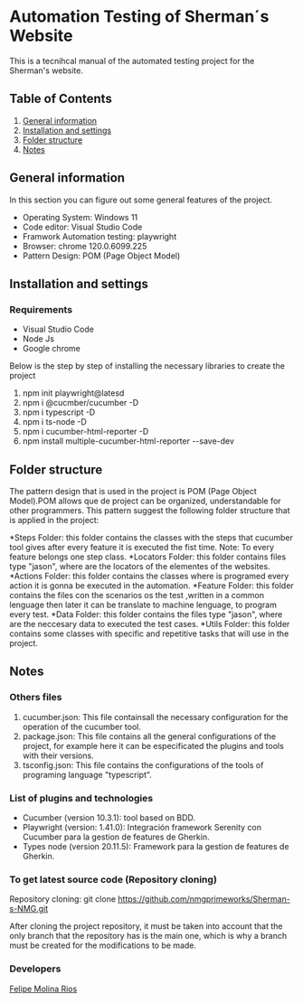 # Automation Testing of Sherman´s Website
This is a tecnihcal manual of the automated testing project for the Sherman's website.
## Table of Contents
1. [General information]()
2. [Installation and settings]()
3. [Folder structure]()
4. [Notes]()


## General information
In this section you can figure out some general features of the project.
* Operating System: Windows 11
* Code editor: Visual Studio Code
* Framwork Automation testing: playwright
* Browser: chrome 120.0.6099.225
* Pattern Design: POM (Page Object Model)

## Installation and settings

### Requirements
* Visual Studio Code
* Node Js
* Google chrome

Below is the step by step of installing the necessary libraries to create the project
1. npm init playwright@latesd
2. npm i @cucmber/cucumber -D
3. npm i typescript -D
4. npm i ts-node -D
5. npm i cucumber-html-reporter -D
6. npm install multiple-cucumber-html-reporter --save-dev

## Folder structure
The pattern design that is used in the project is POM (Page Object Model).POM allows que de project can be organized, understandable for other programmers. This pattern suggest the following folder structure that is applied in the project:

*Steps Folder: this folder contains the classes with the steps that cucumber tool gives after every feature it is executed the fist time. 
 Note: To every feature belongs one step class.
*Locators Folder: this folder contains files type "jason", where are the locators of the elementes of the websites.
*Actions Folder: this folder contains the classes where is programed every action it is gonna be executed in the automation.
*Feature Folder: this folder contains the files con the scenarios os the test ,written in a common lenguage then later it can be translate to machine lenguage, to program every test.
*Data Folder: this folder contains the files type "jason", where are the neccesary data to executed the test cases.
*Utils Folder: this folder contains some classes with specific and repetitive tasks that will use in the project.

## Notes
### Others files
1. cucumber.json: This file containsall the necessary configuration for the operation of the cucumber tool.
2. package.json: This file contains all the general configurations of the project, for example here it can be especificated the plugins and tools with their versions.
3. tsconfig.json: This file contains the configurations of the tools of programing language "typescript". 
   
### List of plugins and technologies
* Cucumber (version 10.3.1): tool based on BDD.
* Playwright (version: 1.41.0): Integración framework Serenity con Cucumber para la gestion de features de Gherkin.
* Types node (version 20.11.5): Framework para la gestion de features de Gherkin.
  
### To get latest source code (Repository cloning)
Repository cloning:
git clone https://github.com/nmgprimeworks/Sherman-s-NMG.git

After cloning the project repository, it must be taken into account that the only branch that the repository has is the main one, which is why a branch must be created for the modifications to be made.

### Developers <a name="Developers"></a>
[Felipe Molina Rios](mailto:felipe.molina@nationwidegroup.org)
